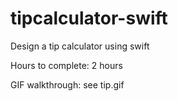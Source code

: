 # tipcalculator-swift
Design a tip calculator using swift

Hours to complete: 2 hours

GIF walkthrough: see tip.gif
